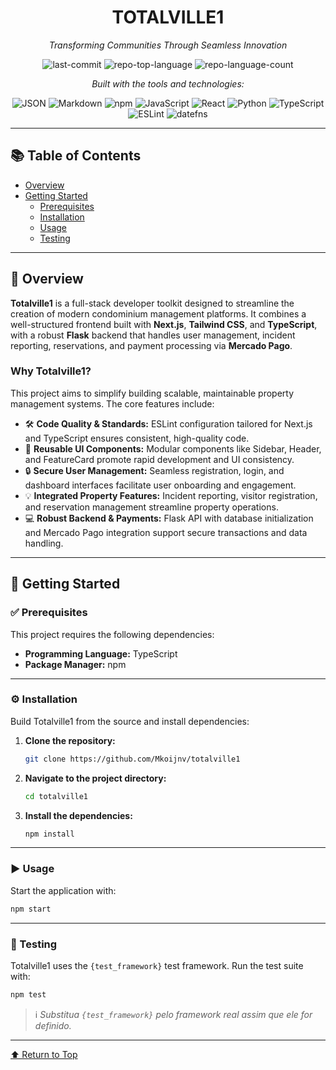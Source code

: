 <div align="center">

# TOTALVILLE1  
_Transforming Communities Through Seamless Innovation_

![last-commit](https://img.shields.io/github/last-commit/Mkoijnv/totalville1?style=flat&logo=git&logoColor=white&color=0080ff)
![repo-top-language](https://img.shields.io/github/languages/top/Mkoijnv/totalville1?style=flat&color=0080ff)
![repo-language-count](https://img.shields.io/github/languages/count/Mkoijnv/totalville1?style=flat&color=0080ff)

_Built with the tools and technologies:_

![JSON](https://img.shields.io/badge/JSON-000000.svg?style=flat&logo=JSON&logoColor=white)
![Markdown](https://img.shields.io/badge/Markdown-000000.svg?style=flat&logo=Markdown&logoColor=white)
![npm](https://img.shields.io/badge/npm-CB3837.svg?style=flat&logo=npm&logoColor=white)
![JavaScript](https://img.shields.io/badge/JavaScript-F7DF1E.svg?style=flat&logo=JavaScript&logoColor=black)
![React](https://img.shields.io/badge/React-61DAFB.svg?style=flat&logo=React&logoColor=black)
![Python](https://img.shields.io/badge/Python-3776AB.svg?style=flat&logo=Python&logoColor=white)
![TypeScript](https://img.shields.io/badge/TypeScript-3178C6.svg?style=flat&logo=TypeScript&logoColor=white)
![ESLint](https://img.shields.io/badge/ESLint-4B32C3.svg?style=flat&logo=ESLint&logoColor=white)
![datefns](https://img.shields.io/badge/datefns-770C56.svg?style=flat&logo=date-fns&logoColor=white)

</div>

---

## 📚 Table of Contents

- [Overview](#overview)
- [Getting Started](#getting-started)
  - [Prerequisites](#prerequisites)
  - [Installation](#installation)
  - [Usage](#usage)
  - [Testing](#testing)

---

## 🧩 Overview

**Totalville1** is a full-stack developer toolkit designed to streamline the creation of modern condominium management platforms. It combines a well-structured frontend built with **Next.js**, **Tailwind CSS**, and **TypeScript**, with a robust **Flask** backend that handles user management, incident reporting, reservations, and payment processing via **Mercado Pago**.

### Why Totalville1?

This project aims to simplify building scalable, maintainable property management systems. The core features include:

- 🛠️ **Code Quality & Standards:** ESLint configuration tailored for Next.js and TypeScript ensures consistent, high-quality code.
- 🎨 **Reusable UI Components:** Modular components like Sidebar, Header, and FeatureCard promote rapid development and UI consistency.
- 🔒 **Secure User Management:** Seamless registration, login, and dashboard interfaces facilitate user onboarding and engagement.
- 💡 **Integrated Property Features:** Incident reporting, visitor registration, and reservation management streamline property operations.
- 💻 **Robust Backend & Payments:** Flask API with database initialization and Mercado Pago integration support secure transactions and data handling.

---

## 🚀 Getting Started

### ✅ Prerequisites

This project requires the following dependencies:

- **Programming Language:** TypeScript
- **Package Manager:** npm

---

### ⚙️ Installation

Build Totalville1 from the source and install dependencies:

1. **Clone the repository:**
   ```sh
   git clone https://github.com/Mkoijnv/totalville1
   ```

2. **Navigate to the project directory:**
   ```sh
   cd totalville1
   ```

3. **Install the dependencies:**
   ```sh
   npm install
   ```

---

### ▶️ Usage

Start the application with:

```sh
npm start
```

---

### 🧪 Testing

Totalville1 uses the `{test_framework}` test framework. Run the test suite with:

```sh
npm test
```

> ℹ️ _Substitua `{test_framework}` pelo framework real assim que ele for definido._

---

<div align="left">

[⬆ Return to Top](#totalville1)

</div>

